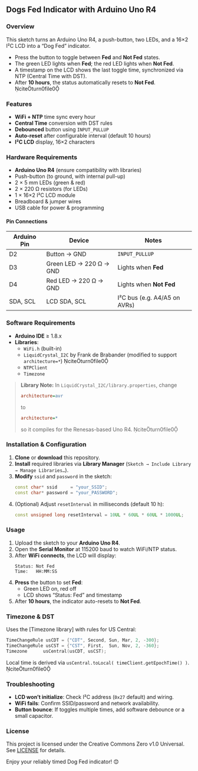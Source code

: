## Dogs Fed Indicator with Arduino Uno R4

### Overview
This sketch turns an Arduino Uno R4, a push-button, two LEDs, and a 16×2 I²C LCD into a “Dog Fed” indicator.  
- Press the button to toggle between **Fed** and **Not Fed** states.  
- The green LED lights when **Fed**; the red LED lights when **Not Fed**.  
- A timestamp on the LCD shows the last toggle time, synchronized via NTP (Central Time with DST).  
- After **10 hours**, the status automatically resets to **Not Fed**. citeturn0file0

### Features
- **WiFi + NTP** time sync every hour  
- **Central Time** conversion with DST rules  
- **Debounced** button using `INPUT_PULLUP`  
- **Auto-reset** after configurable interval (default 10 hours)  
- **I²C LCD** display, 16×2 characters

### Hardware Requirements
- **Arduino Uno R4** (ensure compatibility with libraries)  
- Push-button (to ground, with internal pull-up)  
- 2 × 5 mm LEDs (green & red)  
- 2 × 220 Ω resistors (for LEDs)  
- 1 × 16×2 I²C LCD module  
- Breadboard & jumper wires  
- USB cable for power & programming

#### Pin Connections

| Arduino Pin | Device               | Notes                             |
|-------------|----------------------|-----------------------------------|
| D2          | Button → GND         | `INPUT_PULLUP`                    |
| D3          | Green LED → 220 Ω → GND | Lights when **Fed**               |
| D4          | Red LED → 220 Ω → GND   | Lights when **Not Fed**           |
| SDA, SCL    | LCD SDA, SCL         | I²C bus (e.g. A4/A5 on AVRs)      |

### Software Requirements
- **Arduino IDE** ≥ 1.8.x  
- **Libraries**:  
  - `WiFi.h` (built-in)  
  - `LiquidCrystal_I2C` by Frank de Brabander (modified to support `architecture=*`) citeturn0file0  
  - `NTPClient`  
  - `Timezone`

> **Library Note:** In `LiquidCrystal_I2C/library.properties`, change  
> ```ini
> architecture=avr
> ```  
> to  
> ```ini
> architecture=*
> ```  
> so it compiles for the Renesas-based Uno R4. citeturn0file0

### Installation & Configuration

1. **Clone** or **download** this repository.  
2. **Install** required libraries via **Library Manager** (`Sketch → Include Library → Manage Libraries…`).  
3. **Modify** `ssid` and `password` in the sketch:  
   ```cpp
   const char* ssid     = "your_SSID";
   const char* password = "your_PASSWORD";
   ```  
4. (Optional) Adjust `resetInterval` in milliseconds (default 10 h):  
   ```cpp
   const unsigned long resetInterval = 10UL * 60UL * 60UL * 1000UL;
   ```

### Usage

1. Upload the sketch to your **Arduino Uno R4**.  
2. Open the **Serial Monitor** at 115200 baud to watch WiFi/NTP status.  
3. After **WiFi connects**, the LCD will display:  
   ```
   Status: Not Fed
   Time:   HH:MM:SS
   ```  
4. **Press** the button to set **Fed**:  
   - Green LED on, red off  
   - LCD shows “Status: Fed” and timestamp  
5. After **10 hours**, the indicator auto-resets to **Not Fed**.

### Timezone & DST

Uses the [Timezone library] with rules for US Central:  
```cpp
TimeChangeRule usCDT = {"CDT", Second, Sun, Mar, 2, -300};
TimeChangeRule usCST = {"CST", First,  Sun, Nov, 2, -360};
Timezone      usCentral(usCDT, usCST);
```  
Local time is derived via `usCentral.toLocal( timeClient.getEpochTime() )`. citeturn0file0

### Troubleshooting

- **LCD won’t initialize**: Check I²C address (`0x27` default) and wiring.  
- **WiFi fails**: Confirm SSID/password and network availability.  
- **Button bounce**: If toggles multiple times, add software debounce or a small capacitor.

### License

This project is licensed under the Creative Commons Zero v1.0 Universal. See [LICENSE](LICENSE) for details.

Enjoy your reliably timed Dog Fed indicator! 😊
